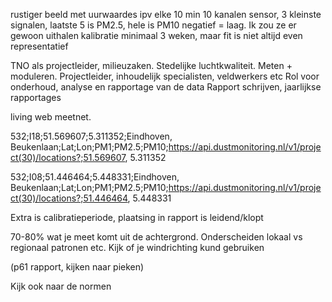 rustiger beeld met uurwaardes ipv elke 10 min
10 kanalen sensor, 3 kleinste signalen, laatste 5 is PM2.5, hele is PM10
negatief = laag. Ik zou ze er gewoon uithalen
kalibratie minimaal 3 weken, maar fit is niet altijd even representatief

TNO als projectleider, milieuzaken. Stedelijke luchtkwaliteit. Meten + moduleren.
Projectleider, inhoudelijk specialisten, veldwerkers etc
Rol voor onderhoud, analyse en rapportage van de data
Rapport schrijven, jaarlijkse rapportages

living web meetnet.


532;I18;51.569607;5.311352;Eindhoven, Beukenlaan;Lat;Lon;PM1;PM2.5;PM10;https://api.dustmonitoring.nl/v1/project(30)/locations?;51.569607, 5.311352

532;I08;51.446464;5.448331;Eindhoven, Beukenlaan;Lat;Lon;PM1;PM2.5;PM10;https://api.dustmonitoring.nl/v1/project(30)/locations?;51.446464, 5.448331

Extra is calibratieperiode, plaatsing in rapport is leidend/klopt

70-80% wat je meet komt uit de achtergrond. Onderscheiden lokaal vs regionaal patronen etc.
Kijk of je windrichting kund gebruiken

(p61 rapport, kijken naar pieken)

Kijk ook naar de normen